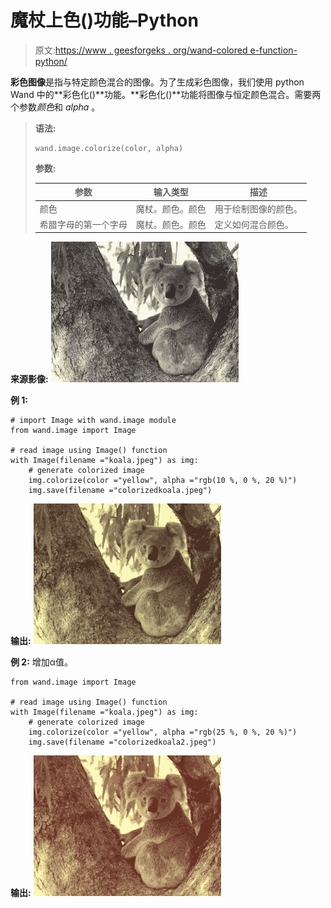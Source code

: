 # 魔杖上色()功能–Python

> 原文:[https://www . geesforgeks . org/wand-colored e-function-python/](https://www.geeksforgeeks.org/wand-colorize-function-python/)

**彩色图像**是指与特定颜色混合的图像。为了生成彩色图像，我们使用 python Wand 中的**彩色化()**功能。**彩色化()**功能将图像与恒定颜色混合。需要两个参数*颜色*和 *alpha* 。

> **语法:**
> 
> ```
> wand.image.colorize(color, alpha)
> 
> ```
> 
> **参数:**
> 
> | 参数 | 输入类型 | 描述 |
> | --- | --- | --- |
> | 颜色 | 魔杖。颜色。颜色 | 用于绘制图像的颜色。 |
> | 希腊字母的第一个字母 | 魔杖。颜色。颜色 | 定义如何混合颜色。 |

**来源影像:**
![](img/8b5bbe4e014c26026f301c16258d80e8.png)

**例 1:**

```
# import Image with wand.image module
from wand.image import Image

# read image using Image() function
with Image(filename ="koala.jpeg") as img:
    # generate colorized image
    img.colorize(color ="yellow", alpha ="rgb(10 %, 0 %, 20 %)")
    img.save(filename ="colorizedkoala.jpeg")
```

**输出:**
![](img/5347fff6be8570d9706ef4384ed29265.png)

**例 2:**
增加α值。

```
from wand.image import Image

# read image using Image() function
with Image(filename ="koala.jpeg") as img:
    # generate colorized image
    img.colorize(color ="yellow", alpha ="rgb(25 %, 0 %, 20 %)")
    img.save(filename ="colorizedkoala2.jpeg")
```

**输出:**
![](img/a3c5de7bfca4ce404c0e511016de29f6.png)